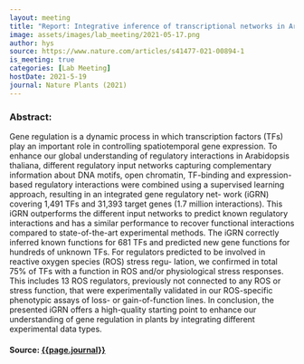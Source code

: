 ```yaml
---
layout: meeting
title: "Report: Integrative inference of transcriptional networks in Arabidopsis yields novel ROS signalling regulators"
image: assets/images/lab_meeting/2021-05-17.png
author: hys
source: https://www.nature.com/articles/s41477-021-00894-1
is_meeting: true
categories: [Lab Meeting]
hostDate: 2021-5-19
journal: Nature Plants (2021)
---
```

### Abstract:
Gene regulation is a dynamic process in which transcription factors (TFs) play an important role in controlling spatiotemporal gene expression. To enhance our global understanding of regulatory interactions in Arabidopsis thaliana, different regulatory input networks capturing complementary information about DNA motifs, open chromatin, TF-binding and expression-based regulatory interactions were combined using a supervised learning approach, resulting in an integrated gene regulatory net- work (iGRN) covering 1,491 TFs and 31,393 target genes (1.7 million interactions). This iGRN outperforms the different input networks to predict known regulatory interactions and has a similar performance to recover functional interactions compared to state-of-the-art experimental methods. The iGRN correctly inferred known functions for 681 TFs and predicted new gene functions for hundreds of unknown TFs. For regulators predicted to be involved in reactive oxygen species (ROS) stress regu- lation, we confirmed in total 75% of TFs with a function in ROS and/or physiological stress responses. This includes 13 ROS regulators, previously not connected to any ROS or stress function, that were experimentally validated in our ROS-specific phenotypic assays of loss- or gain-of-function lines. In conclusion, the presented iGRN offers a high-quality starting point to enhance our understanding of gene regulation in plants by integrating different experimental data types.

#### Source: [{{page.journal}}]({{page.source}})

